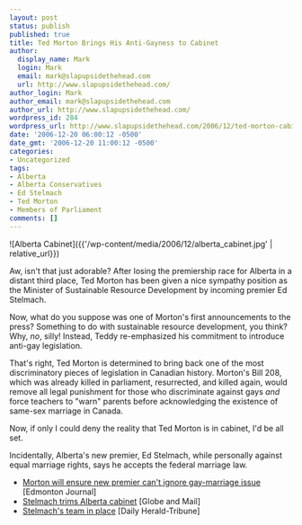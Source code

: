 ```yaml
---
layout: post
status: publish
published: true
title: Ted Morton Brings His Anti-Gayness to Cabinet
author:
  display_name: Mark
  login: Mark
  email: mark@slapupsidethehead.com
  url: http://www.slapupsidethehead.com/
author_login: Mark
author_email: mark@slapupsidethehead.com
author_url: http://www.slapupsidethehead.com/
wordpress_id: 284
wordpress_url: http://www.slapupsidethehead.com/2006/12/ted-morton-cabinet/
date: '2006-12-20 06:00:12 -0500'
date_gmt: '2006-12-20 11:00:12 -0500'
categories:
- Uncategorized
tags:
- Alberta
- Alberta Conservatives
- Ed Stelmach
- Ted Morton
- Members of Parliament
comments: []
---
```

![Alberta Cabinet]({{'/wp-content/media/2006/12/alberta_cabinet.jpg' | relative_url}})

Aw, isn't that just adorable? After losing the premiership race for Alberta in a distant third place, Ted Morton has been given a nice sympathy position as the Minister of Sustainable Resource Development by incoming premier Ed Stelmach.

Now, what do you suppose was one of Morton's first announcements to the press? Something to do with sustainable resource development, you think? Why, _no_, silly! Instead, Teddy re-emphasized his commitment to introduce anti-gay legislation.

That's right, Ted Morton is determined to bring back one of the most discriminatory pieces of legislation in Canadian history. Morton's Bill 208, which was already killed in parliament, resurrected, and killed again, would remove all legal punishment for those who discriminate against gays _and_ force teachers to "warn" parents before acknowledging the existence of same-sex marriage in Canada.

Now, if only I could deny the reality that Ted Morton is in cabinet, I'd be all set.

Incidentally, Alberta's new premier, Ed Stelmach, while personally against equal marriage rights, says he accepts the federal marriage law.

- [Morton will ensure new premier can't ignore gay-marriage issue](http://www.canada.com/edmontonjournal/news/story.html?id=2a78e7b0-6e57-44b3-8cc4-c4747216f4a0) [Edmonton Journal]
- [Stelmach trims Alberta cabinet](http://www.theglobeandmail.com/servlet/story/LAC.20061216.STELMACH16/TPStory/National) [Globe and Mail]
- [Stelmach's team in place](http://www.dailyheraldtribune.com/z_stelmachsteam1218.lasso) [Daily Herald-Tribune]
